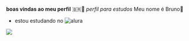 **boas vindas ao meu perfil** 🇧🇷🤌 _perfil para estudos_
Meu nome é Bruno🦟
- estou estudando no ![alura](https://www.alura.com.br)

 ![](https://media.tenor.com/Btlc2yNNGUUAAAAd/athletico-paranaense.gif)
 
  
  
